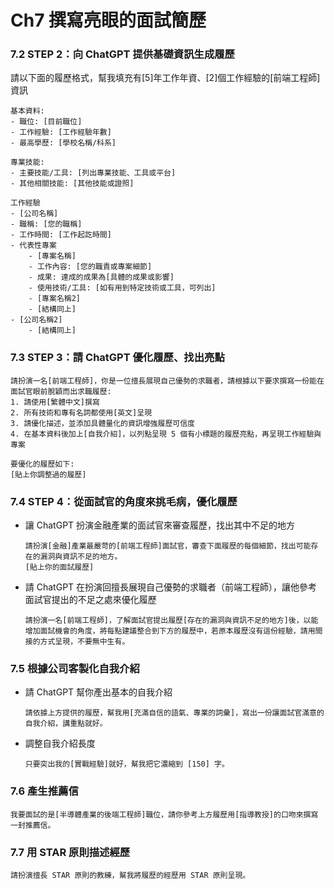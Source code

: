 # Ch7 撰寫亮眼的面試簡歷

### 7.2	STEP 2：向 ChatGPT 提供基礎資訊生成履歷

請以下面的履歷格式，幫我填充有[5]年工作年資、[2]個工作經驗的[前端工程師]資訊
```
基本資料:
- 職位: [目前職位]
- 工作經驗: [工作經驗年數]
- 最高學歷: [學校名稱/科系]

專業技能:
- 主要技能/工具: [列出專業技能、工具或平台]
- 其他相關技能: [其他技能或證照]

工作經驗
- [公司名稱]
- 職稱: [您的職稱]
- 工作時間: [工作起訖時間]
- 代表性專案
    - [專案名稱]
    - 工作內容: [您的職責或專案細節]
    - 成果: 達成的成果為[具體的成果或影響]
    - 使用技術/工具: [如有用到特定技術或工具，可列出]
    - [專案名稱2]
    - [結構同上]
- [公司名稱2]
    - [結構同上]
```

### 7.3	STEP 3：請 ChatGPT 優化履歷、找出亮點

```
請扮演一名[前端工程師]，你是一位擅長展現自己優勢的求職者，請根據以下要求撰寫一份能在面試官眼前脫穎而出求職履歷:
1. 請使用[繁體中文]撰寫
2. 所有技術和專有名詞都使用[英文]呈現
3. 請優化描述，並添加具體量化的資訊增強履歷可信度
4. 在基本資料後加上[自我介紹]，以列點呈現 5 個有小標題的履歷亮點，再呈現工作經驗與專案

要優化的履歷如下:
[貼上你調整過的履歷]
```

### 7.4	STEP 4：從面試官的角度來挑毛病，優化履歷

- 讓 ChatGPT 扮演金融產業的面試官來審查履歷，找出其中不足的地方  
    ```
    請扮演[金融]產業最嚴苛的[前端工程師]面試官，審查下面履歷的每個細節，找出可能存在的漏洞與資訊不足的地方。
    [貼上你的面試履歷]
    ```
- 請 ChatGPT 在扮演回擅長展現自己優勢的求職者（前端工程師），讓他參考面試官提出的不足之處來優化履歷
    ```
    請扮演一名[前端工程師]，了解面試官提出履歷[存在的漏洞與資訊不足的地方]後，以能增加面試機會的角度，將每點建議整合到下方的履歷中，若原本履歷沒有這份經驗，請用間接的方式呈現，不要無中生有。
    ```

### 7.5	根據公司客製化自我介紹

- 請 ChatGPT 幫你產出基本的自我介紹  
    ```
    請依據上方提供的履歷，幫我用[充滿自信的語氣、專業的詞彙]，寫出一份讓面試官滿意的自我介紹，講重點就好。
    ```
- 調整自我介紹長度
    ```
    只要突出我的[實戰經驗]就好，幫我把它濃縮到 [150] 字。
    ```

### 7.6	產生推薦信

```
我要面試的是[半導體產業的後端工程師]職位，請你參考上方履歷用[指導教授]的口吻來撰寫一封推薦信。
```

### 7.7	用 STAR 原則描述經歷

```
請扮演擅長 STAR 原則的教練，幫我將履歷的經歷用 STAR 原則呈現。
```